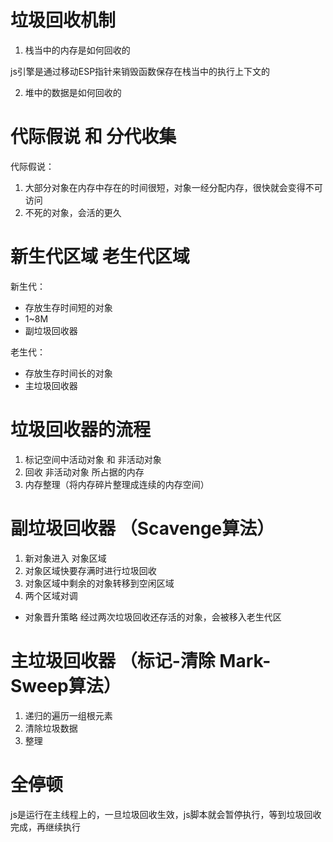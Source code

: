 # 垃圾回收机制


1. 栈当中的内存是如何回收的

js引擎是通过移动ESP指针来销毁函数保存在栈当中的执行上下文的



2. 堆中的数据是如何回收的



# 代际假说 和 分代收集
  代际假说：
   1. 大部分对象在内存中存在的时间很短，对象一经分配内存，很快就会变得不可访问
   2. 不死的对象，会活的更久


# 新生代区域     老生代区域
新生代：
  - 存放生存时间短的对象
  - 1~8M
  - 副垃圾回收器


老生代：
 - 存放生存时间长的对象
 - 主垃圾回收器


# 垃圾回收器的流程
1. 标记空间中活动对象 和 非活动对象
2. 回收 非活动对象 所占据的内存
3. 内存整理（将内存碎片整理成连续的内存空间）




# 副垃圾回收器 （Scavenge算法）
1. 新对象进入 对象区域
2. 对象区域快要存满时进行垃圾回收
3. 对象区域中剩余的对象转移到空闲区域
4. 两个区域对调

 - 对象晋升策略
 经过两次垃圾回收还存活的对象，会被移入老生代区




# 主垃圾回收器 （标记-清除 Mark-Sweep算法）
1. 递归的遍历一组根元素
2. 清除垃圾数据
3. 整理


# 全停顿
js是运行在主线程上的，一旦垃圾回收生效，js脚本就会暂停执行，等到垃圾回收完成，再继续执行